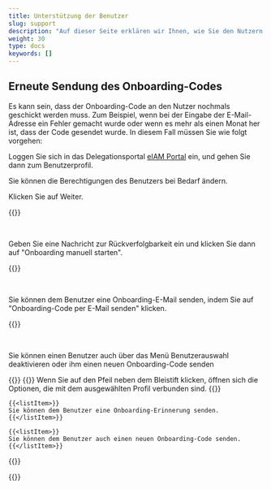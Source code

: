 ```yaml
---
title: Unterstützung der Benutzer
slug: support
description: "Auf dieser Seite erklären wir Ihnen, wie Sie den Nutzern im Bedarfsfall helfen können. Diese Aufgabe betrifft nur die Kantonsverantwortlichen (KT_Superuser)."
weight: 30
type: docs
keywords: []
---
```


## Erneute Sendung des Onboarding-Codes

Es kann sein, dass der Onboarding-Code an den Nutzer nochmals geschickt werden muss. Zum Beispiel, wenn bei der Eingabe der E-Mail-Adresse ein Fehler gemacht wurde oder wenn es mehr als einen Monat her ist, dass der Code gesendet wurde. In diesem Fall müssen Sie wie folgt vorgehen:

Loggen Sie sich in das Delegationsportal <a href="https://www.portal.eiam.admin.ch/portal/adminservice/app/home">eIAM Portal</a> ein, und gehen Sie dann zum Benutzerprofil.

<!-- 1eme paire de colonnes -->

<div class="two_column">

<div class="left_col">
<!-- First column content goes here -->
<p>
Sie können die Berechtigungen des Benutzers bei Bedarf ändern.
</p>

<p>
Klicken Sie auf Weiter.
</p>
</div>

<div class="right_col">
<!-- Second column content goes here -->
{{<insertImage image="continuer_de.png" class="edge max-w-90">}}
</div>
</div>

&nbsp;

<!-- 2eme paire de colonnes -->

<div class="two_column">

<div class="left_col">
<!-- First column content goes here -->
<p>
Geben Sie eine Nachricht zur Rückverfolgbarkeit ein und klicken Sie dann auf "Onboarding manuell starten".
</p>
</div>

<div class="right_col">
<!-- Second column content goes here -->
{{<insertImage image="enreg_manu_de.png" class="edge max-w-90">}}
</div>
</div>

&nbsp;

<!-- 3eme paire de colonnes -->

<div class="two_column">

<div class="left_col">
<!-- First column content goes here -->
<p>
Sie können dem Benutzer eine Onboarding-E-Mail senden, indem Sie auf "Onboarding-Code per E-Mail senden" klicken.
</p>
</div>

<div class="right_col">
<!-- Second column content goes here -->
{{<insertImage image="onboarding_de.png" class="edge max-w-90">}}
</div>
</div>

&nbsp;

<!-- 4eme paire de colonnes -->

<div class="two_column">

<div class="left_col">
<!-- First column content goes here -->
<p>
Sie können einen Benutzer auch über das Menü Benutzerauswahl deaktivieren oder ihm einen neuen Onboarding-Code senden
</p>

{{<numberedList>}}
    {{<listItem>}}
    Wenn Sie auf den Pfeil neben dem Bleistift klicken, öffnen sich die Optionen, die mit dem ausgewählten Profil verbunden sind.
    {{</listItem>}}

    {{<listItem>}}
    Sie können dem Benutzer eine Onboarding-Erinnerung senden.
    {{</listItem>}}

    {{<listItem>}}
    Sie können dem Benutzer auch einen neuen Onboarding-Code senden.
    {{</listItem>}}
{{</numberedList>}}
</div>

<div class="right_col">
<!-- Second column content goes here -->
{{<insertImage image="global_onboarding_de.png" class="edge max-w-90">}}
</div>
</div>

&nbsp;
